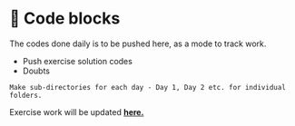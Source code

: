 <h1><b>🔐 Code blocks</b></h1>

The codes done daily is to be pushed here, as a mode to track work. 
<br>

<ul>
    <li>Push exercise solution codes</li>
    <li>Doubts</li>
</ul>

`Make sub-directories for each day - Day 1, Day 2 etc. for individual folders.`

Exercise work will be updated <a href="" style="font-weight:bold">here.</a>

